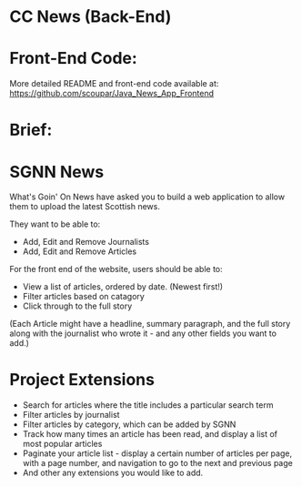 # CC News (Back-End)


# Front-End Code:

More detailed README and front-end code available at: 
https://github.com/scoupar/Java_News_App_Frontend

# Brief: 

# SGNN News
What's Goin' On News have asked you to build a web application to allow them to upload the latest Scottish news.

They want to be able to:

* Add, Edit and Remove Journalists
* Add, Edit and Remove Articles


For the front end of the website, users should be able to:

* View a list of articles, ordered by date. (Newest first!)
* Filter articles based on catagory
* Click through to the full story

(Each Article might have a headline, summary paragraph, and the full story along with the journalist who wrote it - and any other fields you want to add.)

# Project Extensions
* Search for articles where the title includes a particular search term
* Filter articles by journalist
* Filter articles by category, which can be added by SGNN
* Track how many times an article has been read, and display a list of most popular articles
* Paginate your article list - display a certain number of articles per page, with a page number, and navigation to go to the next and previous page
* And other any extensions you would like to add.
